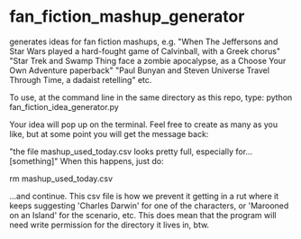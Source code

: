 # fan_fiction_mashup_generator
generates ideas for fan fiction mashups, e.g. 
"When The Jeffersons and Star Wars played a hard-fought game of Calvinball, with a Greek chorus"
"Star Trek and Swamp Thing face a zombie apocalypse, as a Choose Your Own Adventure paperback"
"Paul Bunyan and Steven Universe Travel Through Time, a dadaist retelling"
etc.

To use, at the command line in the same directory as this repo, type:
python fan_fiction_idea_generator.py

Your idea will pop up on the terminal.  Feel free to create as many as you like, but at some
point you will get the message back:

"the file mashup_used_today.csv looks pretty full, especially for...[something]"
When this happens, just do:

rm mashup_used_today.csv

...and continue.  This csv file is how we prevent it getting in a rut where it keeps suggesting
'Charles Darwin' for one of the characters, or 'Marooned on an Island' for the scenario, etc.
This does mean that the program will need write permission for the directory it lives in, btw.
